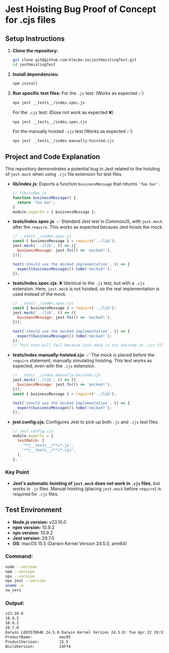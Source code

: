 # Jest Hoisting Bug Proof of Concept for .cjs files

## Setup Instructions

1. **Clone the repository:**
   ```zsh
   git clone git@github.com:klocke-io/jestHoistingTest.git
   cd jestHoistingTest
   ```
2. **Install dependencies:**
   ```zsh
   npm install
   ```
3. **Run specific test files:**
    For the `.js` test: (Works as expected ✅)
     ```zsh
     npx jest __tests__/index.spec.js
     ```
   For the `.cjs` test: (Dose not work as expected ❌)
     ```zsh
     npx jest __tests__/index.spec.cjs
     ```
   For the manually hoisted `.cjs` test (Works as expected ✅):
     ```zsh
     npx jest __tests__/index.manually-hoisted.cjs
     ```

## Project and Code Explanation

This repository demonstrates a potential bug in Jest related to the hoisting of `jest.mock` when using `.cjs` file extension for test files.

- **lib/index.js**: Exports a function `businessMessage` that returns `'foo bar'`.
  ```js
  // lib/index.js
  function businessMessage() {
    return 'foo bar';
  }
  module.exports = { businessMessage };
  ```

- **__tests__/index.spec.js**: ✅ Standard Jest test in CommonJS, with `jest.mock` after the `require`. This works as expected because Jest hoists the mock.
  ```js
  // __tests__/index.spec.js
  const { businessMessage } = require('../lib');
  jest.mock('../lib', () => ({
    businessMessage: jest.fn(() => 'mocked!'),
  }));

  test('should use the mocked implementation', () => {
    expect(businessMessage()).toBe('mocked!');
  });
  ```

- **__tests__/index.spec.cjs**: ❌ Identical to the `.js` test, but with a `.cjs` extension. Here, `jest.mock` is not hoisted, so the real implementation is used instead of the mock.
  ```js
  // __tests__/index.spec.cjs
  const { businessMessage } = require('../lib');
  jest.mock('../lib', () => ({
    businessMessage: jest.fn(() => 'mocked!'),
  }));

  test('should use the mocked implementation', () => {
    expect(businessMessage()).toBe('mocked!');
  });
  // This test will fail because jest.mock is not hoisted in .cjs files
  ```

- **__tests__/index.manually-hoisted.cjs**: ✅ The mock is placed before the `require` statement, manually simulating hoisting. This test works as expected, even with the `.cjs` extension.
  ```js
  // __tests__/index.manually-hoisted.cjs
  jest.mock('../lib', () => ({
    businessMessage: jest.fn(() => 'mocked!'),
  }));
  const { businessMessage } = require('../lib');

  test('should use the mocked implementation', () => {
    expect(businessMessage()).toBe('mocked!');
  });
  ```

- **jest.config.cjs**: Configures Jest to pick up both `.js` and `.cjs` test files.
  ```js
  // jest.config.cjs
  module.exports = {
    testMatch: [
      '**/__tests__/**/*.js',
      '**/__tests__/**/*.cjs',
    ],
  };
  ```

### Key Point

- **Jest's automatic hoisting of `jest.mock` does not work in `.cjs` files**, but works in `.js` files. Manual hoisting (placing `jest.mock` before `require`) is required for `.cjs` files.

## Test Environment 

- **Node.js version:** v23.10.0
- **npm version:** 10.9.2
- **npx version:** 10.9.2
- **Jest version:** 29.7.0
- **OS:** macOS 15.5 (Darwin Kernel Version 24.5.0, arm64)

### Command: 
```zsh
node --version
npm --version
npx --version
npx jest --version
uname -a
sw_vers
```

### Output:
```zsh
v23.10.0
10.9.2
10.9.2
29.7.0
Darwin LQ9357DK4K 24.5.0 Darwin Kernel Version 24.5.0: Tue Apr 22 19:53:27 PDT 2025; root:xnu-11417.121.6~2/RELEASE_ARM64_T6041 arm64
ProductName:            macOS
ProductVersion:         15.5
BuildVersion:           24F74

```
